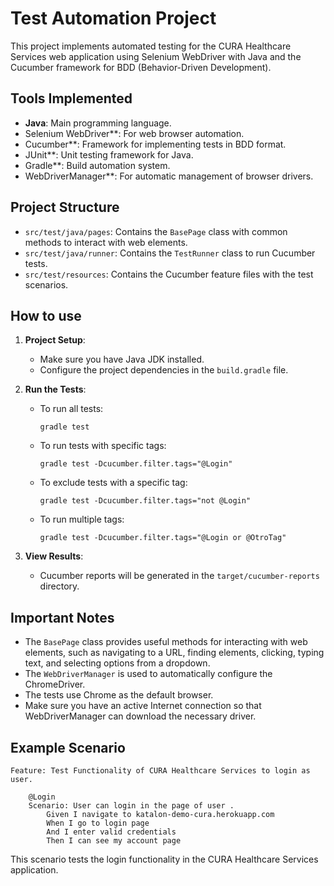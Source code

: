 # Test Automation Project

This project implements automated testing for the CURA Healthcare Services web application using Selenium WebDriver with Java and the Cucumber framework for BDD (Behavior-Driven Development).

## Tools Implemented

- **Java**: Main programming language.
- Selenium WebDriver**: For web browser automation.
- Cucumber**: Framework for implementing tests in BDD format.
- JUnit**: Unit testing framework for Java.
- Gradle**: Build automation system.
- WebDriverManager**: For automatic management of browser drivers.

## Project Structure

- `src/test/java/pages`: Contains the `BasePage` class with common methods to interact with web elements.
- `src/test/java/runner`: Contains the `TestRunner` class to run Cucumber tests.
- `src/test/resources`: Contains the Cucumber feature files with the test scenarios.

## How to use

1. **Project Setup**:
   - Make sure you have Java JDK installed.
   - Configure the project dependencies in the `build.gradle` file.

2. **Run the Tests**:
   - To run all tests:
     ```
     gradle test
     ```
   - To run tests with specific tags:
     ```
     gradle test -Dcucumber.filter.tags="@Login"
     ```
   - To exclude tests with a specific tag:
     ```
     gradle test -Dcucumber.filter.tags="not @Login"
     ```
   - To run multiple tags:
     ```
     gradle test -Dcucumber.filter.tags="@Login or @OtroTag"
     ```

3. **View Results**:
   - Cucumber reports will be generated in the `target/cucumber-reports` directory.

## Important Notes

- The `BasePage` class provides useful methods for interacting with web elements, such as navigating to a URL, finding elements, clicking, typing text, and selecting options from a dropdown.
- The `WebDriverManager` is used to automatically configure the ChromeDriver.
- The tests use Chrome as the default browser.
- Make sure you have an active Internet connection so that WebDriverManager can download the necessary driver.

## Example Scenario

```gherkin
Feature: Test Functionality of CURA Healthcare Services to login as user.

    @Login
    Scenario: User can login in the page of user .
        Given I navigate to katalon-demo-cura.herokuapp.com
        When I go to login page
        And I enter valid credentials
        Then I can see my account page
```

This scenario tests the login functionality in the CURA Healthcare Services application.
